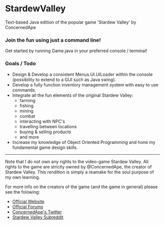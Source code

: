 # StardewValley
Text-based Java edition of the popular game 'Stardew Valley' by ConcernedApe

### Join the fun using just a command line!
Get started by running Game.java in your preferred console / terminal!

### Goals / Todo
- Design & Develop a consistent Menus.UI.UILoader within the console (possibility to extend to a GUI such as Java swing).
- Develop a fully function inventory management system with easy to use commands.
- Integrate all the fun elements of the original Stardew Valley:
  - farming
  - fishing
  - mining
  - combat
  - interacting with NPC's
  - travelling between locations
  - buying & selling products
  - and more
- Increase my knowledge of Object Oriented Programming and hone my fundamental game design skills.

- - - -
Note that I do not own any rights to the video-game Stardew Valley. All rights to the game are strictly owned by @ConcernedApe, the creator of Stardew Valley. This rendition is simply a reamake for the soul purpose of my own learning.

For more info on the creators of the game (and the game in general) please see the folowing:
- [Official Website](https://www.stardewvalley.net)
- [Official Forums](https://forums.stardewvalley.net)
- [ConcernedApe's Twitter](https://www.twitter.com/ConcernedApe)
- [Stardew Valley Subreddit](https://www.reddit.com/r/StardewValley)
